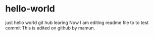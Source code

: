 hello-world
===========

just hello world git hub learing
Now I am editing readme file to to test commit 
This is edited on github by mamun.
